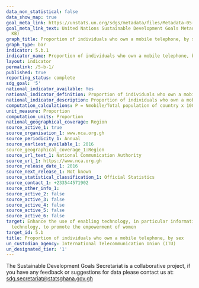 ```yaml
---
data_non_statistical: false
data_show_map: true
goal_meta_link: https://unstats.un.org/sdgs/metadata/files/Metadata-05-0B-01.pdf
goal_meta_link_text: United Nations Sustainable Development Goals Metadata (PDF 211
  KB)
graph_title: Proportion of individuals who own a mobile telephone, by sex
graph_type: bar
indicator: 5.b.1
indicator_name: Proportion of individuals who own a mobile telephone, by sex
layout: indicator
permalink: /5-b-1/
published: true
reporting_status: complete
sdg_goal: '5'
national_indicator_available: Yes
national_indicator_definition: Proportion of individuals who own a mobile telephone, by sex is define as 'Proportion of individuals who own a mobile telephone, by sex'
national_indicator_description: Proportion of individuals who own a mobile telephone, by sex
computation_calculations: P = Nmobile/Total population of country x 100
unit_measure: Proportion
computation_units: Proportion
national_geographical_coverage: Region
source_active_1: true
source_organisation_1: www.nca.org.gh
source_periodicity_1: Annual
source_earliest_available_1: 2016
source_geographical_coverage_1:Region
source_url_text_1: National Communication Authority
source_url_1: https://www.nca.org.gh
source_release_date_1: 2016
source_next_release_1: Not known
source_statistical_classification_1: Official Statistics
source_contact_1: +233544571902
source_other_info_1:
source_active_2: false
source_active_3: false
source_active_4: false
source_active_5: false
source_active_6: false
target: Enhance the use of enabling technology, in particular information and communications
  technology, to promote the empowerment of women
target_id: 5.b
title: Proportion of individuals who own a mobile telephone, by sex
un_custodian_agency: International Telecommunication Union (ITU)
un_designated_tier: '1'
---
```


The Sustainable Development Goals Secretariat is a collaborative project, if you have any feedback or suggestions for data please contact us at: sdg.secretariat@statsghana.gov.gh

